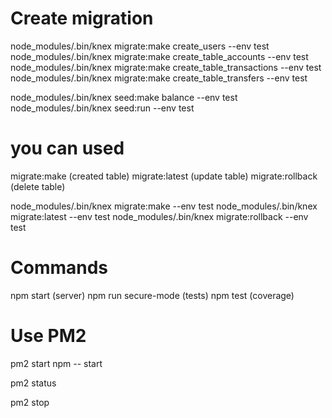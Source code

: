 # Create migration

node_modules/.bin/knex migrate:make create_users --env test
node_modules/.bin/knex migrate:make create_table_accounts --env test
node_modules/.bin/knex migrate:make create_table_transactions --env test
node_modules/.bin/knex migrate:make create_table_transfers --env test

node_modules/.bin/knex seed:make balance --env test
node_modules/.bin/knex seed:run --env test

# you can used

migrate:make (created table)
migrate:latest (update table)
migrate:rollback (delete table)

node_modules/.bin/knex migrate:make --env test
node_modules/.bin/knex migrate:latest --env test
node_modules/.bin/knex migrate:rollback --env test

# Commands

npm start (server)
npm run secure-mode (tests)
npm test (coverage)

# Use PM2

pm2 start npm -- start

pm2 status

pm2 stop
